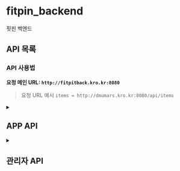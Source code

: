# fitpin_backend
핏핀 백엔드
## API 목록

### API 사용법

**요청 메인 URL: `http://fitpitback.kro.kr:8080`**

> 요청 URL 예시 `items = http://dmumars.kro.kr:8080/api/items`

<details>
 <summary><h2>APP API</h2></summary>

  <details> 

   <summary>회원가입을 위한 api입니다.</summary>

   ### POST/api/members/register 
  
> 요청 URL 예시 : `http://fitpitback.kro.kr:8080/api/members/register`

요청 Body
```js
{
    "userEmail": "tlsdnwls@test.com",
    "userPwd": "1234",
    "userName": "신우진",
    "userPwdConfirm": "12334"

}
```

비밀번호와 재확인 부분이 다를시(status : 400)
```js
{
    "message": "비밀번호가 일치하지 않습니다."
}
```
  
  </details>


<details>

 <summary>POST/api/login : 로그인을 위한 api입니다.</summary>

  
> 요청 URL 예시 : `http://fitpitback.kro.kr:8080/api/login`
```js
{
    "userEmail": "tlsdnwls@test.com",
    "userPwd": "1234"
}
```
- 정상응답
```js
{
    "userEmail": "test1",
    "userPwd": null,
    "userName": "테스트용1",
    "userNumber": null,
    "userNickname": null,
    "userAddr": null,
    "userGender": "남자",
    "userHeight": 180,
    "userWeight": 75,
    "userFit": null,
    "userCash": null
}
``` 

비밀번호나 이메일이 다를시(status : 400)
```js
{
    "message": "이메일을 찾을 수 없습니다."
}
```
```js
{
    "message": "비밀번호가 틀립니다."
}
```

 
</details>

 <details>
  <summary>POST/api/members/basicInfo/{userEmail} : userEmail 칼럼의 데이터를 변수로 받아 유저 기본 정보를 업데이트 하는 API입니다.</summary>

  {userEmail} 부분에는 member 테이블의 userEmail 칼럼의 실제 값이 들어가야 합니다.

> 요청 URL 예시 : `http://fitpitback.kro.kr:8080/api/members/basicInfo/test1`
```js
{
    "userGender": "남",
    "userHeight": 174,
    "userWeight": 80,
    "userFit": "오버핏",
    "style": [
        {
            "userEmail": "test1",
            "pr환합니다

정상 응답
```js
{
    "message": "선호 스타일 등록 완료!"
}
```

중복된 스타일을 등록하려 하면 "중복된 선호 스타일 : {스타일}" 라는 메세지를 json 방식으로 반환합니

예외처리(status:400)
```js
{
    "message": "중복된 선호 스타일: 스트릿"
}
```
  
 </details>

<details>
<summary>POST/api/userPreferStyle : 선호 스타일을 json배열 방식으로 받아 DB에 등록 하는 API입니다 </summary>

userEmail과 preferStyle 행의 조합이 pk로 설정되어 있어 한 유저가 같은 스타일을 선호스타일로 등록하려 하면 에러가 발생하니 참고 부탁드립니다.


> 요청 URL 예시: `http://fitpitback.kro.kr:8080/api/userPreferStyle`

```js
[
    {
        "userEmail": "test1",
        "preferStyle": "스트릿"
    },
   {
        "userEmail": "test1",
        "preferStyle": "빈티지"
    },
    {
        "userEmail": "test1",
        "preferStyle": "캐주얼"
    },
    {
        "userEmail": "test1",
        "preferStyle": "테일러"
    }
]

```
</details>

<details>
<summary>POST/api/userForm : AR백엔드의 체형분석 API에서 반환된 Json구문을 저장하는 POST API입니다.</summary>
  
 이미 등록되어 있는 userEmail 값으로 요청하면 데이터를 업데이트 합니다.


> 요청 URL 예시: http://fitpitback.kro.kr:8080/api/userForm

```js
{
    "userEmail": "test@naver.com"
    "fileName": "2c49f715-67b8-40ec-86a2-b9d3e2875923.jpg", 
    "result": {
        "armSize": 58.37, 
        "shoulderSize": 32.64, 
        "bodySize": 52.63, 
        "legSize": 63.82 
    }
}
```
정상 응답시 "체형 정보 저장 완료" 메세지를 json 형태로 반환합니다
```js
{
    "message": "체형 정보 저장 완료"
}
```
</details>

<details>
<summary> GET/api/GetUserPreferStyle/{userEmail}: userEmail 칼럼의 데이터를 변수로 받아 유저의 선호 스타일을 Json 배열 방식으로 반환받는 API입니다</summary>

> 요청 URL 예시: `http://fitpitback.kro.kr:8080/api/GetUserPreferStyle/test1`

정상응답
```js
[
    {
        "userEmail": "test1",
        "preferStyle": "빈티지"
    },
    {
        "userEmail": "test1",
        "preferStyle": "스트릿"
    },
    {
        "userEmail": "test1",
        "preferStyle": "캐주얼"
    },
    {
        "userEmail": "test1",
        "preferStyle": "테일러"
    }
]
```
</details>

<details>
<summary> GET/api/userForm/{userEmail}: userForm 테이블(AR서버에서 넘겨준 체형 분석 정보를 저장하는 테이블)에서 사진파일의 이름을 userEmail을 키값으로 하여 검색하는 API입니다.</summary>
 

>요청 URL 예시: http://fitpitback.kro.kr:8080/api/userForm/test1

정상 응답시 이미지 URL을 반환합니다.
```js
{
    "fileName": "2c49f715-67b8-40ec-86a2-b9d3e2875923.jpg"
}

```
 
</details>

<details>
<summary>GET/api/userbodyinfo/{userEmail} : userEmail값을 키값으로 요청시 반환하는 GET 메서드입니다.</summary>

>요청 URL 예시: http://fitpitback.kro.kr:8080/api/userbodyinfo/test1

정상 응답시 위의 요소를 반환합니다.

```js
{
    "userEmail": "test1",
    "userHeight": 174,
    "userWeight": 80,
    "armSize": 58.37,
    "shoulderSize": 32.64,
    "bodySize": 52.63,
    "legSize": 63.82
}
```
 
</details>


<details>
 <summary>GET /api/items/list/{itemType} : 상품목록을 조회하는 api입니다.</summary>
item 테이블의 itemType(상품 종류)행을 경로변수로 받아서 경로변수와 일치하는 상품을 JSON Array 형태로 조회합니다.
 
반환되는 값은 
```
itemKey (상품 고유번호)
itemName (상품 이름)
itemBrand (상품 브랜드)
itemPrice (상품 가격)
itemImgUrls : (상품 이미지 URL)
```
을 반환합니다.

>요청 URL 예시: http://fitpitback.kro.kr:8080/api/items/list/상의

결과:
```js
[
    {
        "itemKey": 1,
        "itemName": "테스트용 상품1",
        "itemBrand": "TEST",
        "itemStyle": "캐주얼",
        "itemPrice": 10000,
        "itemImgUrls": [
            "C:/ItemImg/testImg.png"
        ]
    },
    {
        "itemKey": 2,
        "itemName": "테스트상품",
        "itemBrand": "TEST",
        "itemStyle": "캐주얼",
        "itemPrice": 100000,
        "itemImgUrls": []
    },
    {
        "itemKey": 4,
        "itemName": "테스트상품",
        "itemBrand": "TEST",
        "itemStyle": "테일러",
        "itemPrice": 100000,
        "itemImgUrls": []
    }
]
```
</details> 

<details>
<summary>GET/api/item-info/1{itemKey} : itemKey를 경로인자로 받아 상품의 상세 정보를 반환합니다. </summary>

>요청 URL 예시: http://fitpitback.kro.kr:8080/api/item-info/1

정상 응답시 위의 요소를 반환합니다.

```js
{
    "itemKey": 1,
    "itemName": "테스트용 상품1(상의)",
    "itemBrand": "TEST",
    "itemType": "상의",
    "itemStyle": "캐주얼",
    "itemPrice": 10000,
    "itemContent": "테스트용 상의 상품",
    "itemImgUrls": [
        "/home/ubuntu/home/fitpin_backend/home/itemImg/optimize.png"
    ],
    "itemTopInfo": {
        "itemSize": "M",
        "itemHeight": 40.0,
        "itemShoulder": 15.5,
        "itemArm": 10.0,
        "itemChest": 12.0,
        "itemSleeve": 14.5
    },
    "itemBottomInfo": null
}
```

</details>

<details>
 <summary> POST : 장바구니 저장 </summary>
 
 장바구니 목록을 저장하는 API입니다.
 
>요청 URL 예시: http://fitpitback.kro.kr:8080/api/cart/store

```js
{
    "itemKey": 1,
    "userEmail": "test1",
    "itemName": "테스트용 상품1(상의)",
    "itemSize": "M",
    "itemType": "상의",
    "itemPrice": 10000,
    "pit": 1

}
```
</details> 

<details>
 <summary> GET : 장바구니 목록 조회 </summary>
 
#### GET/api/cart/get-store/{userEmail}

{userEmail}을 경로변수로 받아 장바구니 목록을 조회하는 API입니다. 
 
>요청 URL 예시: http://fitpitback.kro.kr:8080/api/cart/get-store/test1

결과:
```js
{
    "itemKey": 1,
    "userEmail": "test1",
    "itemName": "테스트용 상품1(상의)",
    "itemSize": "M",
    "itemType": "상의",
    "itemPrice": 10000,
    "pit": 1

}
```
</details> 

<details>
 <summary> GET : 수선내역 조회 </summary>
 
#### GET/api/pit/get/{cartKey}

장바구니 테이블의 {cartKey}을 경로변수로 받아 장바구니 목록을 조회하는 API입니다. 
 
>요청 URL 예시: http://fitpitback.kro.kr:8080/api/pit/get/2

결과:
```js
{
    "itemKey": 1,
    "cartKey": 2,
    "itemSize": "M",
    "itemHeight": 35.0,
    "itemShoulder": 15.0,
    "itemArm": 9.0,
    "itemChest": 10.0,
    "itemSleeve": 14.0
}
```
</details> 

<details>
 <summary>GET : 상품 이미지 서빙 (itemImg 디렉토리)</summary>
 
#### GET /api/img/imgserve/itemimg/{imageName}

이미지 이름을 경로 변수로 받아 `itemImg` 디렉토리 내의 이미지를 서빙하는 API입니다.

> 요청 URL 예시: `http://fitpitback.kro.kr:8080/api/img/imgserve/itemimg/optimize.png`

**Path Variables:**
- `imageName`: 이미지 파일명 (예: `optimize.png`)

**Response:**
- **Status 200 OK:**
  - 성공적으로 이미지를 반환합니다.
  - 이미지의 MIME 타입에 따라 콘텐츠가 반환됩니다.
- **Status 404 Not Found:**
  - 파일이 존재하지 않거나 읽을 수 없는 경우
  ```json
  {
      "message": "파일을 찾을 수 없습니다."
  }
  ```
- **Status 403 Forbidden:**
  - 경로가 허용된 범위 밖에 있는 경우
  ```json
  {
      "message": "접근이 허용되지 않는 경로입니다."
  }
  ```
- **Status 500 Internal Server Error:**
  - 서버 내부에서 파일을 읽는 중 오류가 발생한 경우
  ```json
  {
      "message": "파일을 읽는 중 오류가 발생했습니다."
  }
  ```

</details> <!--- 상품 이미지 서빙   --->

<details>
 <summary>GET : 핏보관함 이미지 서빙 (fitStorageImg 디렉토리)</summary>
 
#### GET /api/img/imgserve/fitstorageimg/{imageName}

이미지 이름을 경로 변수로 받아 `fitStorageImg` 디렉토리 내의 이미지를 서빙하는 API입니다.

> 요청 URL 예시: `http://fitpitback.kro.kr:8080/api/img/imgserve/fitstorageimg/anotherImage.png`

**Path Variables:**
- `imageName`: 이미지 파일명 (예: `anotherImage.png`)

**Response:**
- **Status 200 OK:**
  - 성공적으로 이미지를 반환합니다.
  - 이미지의 MIME 타입에 따라 콘텐츠가 반환됩니다.
- **Status 404 Not Found:**
  - 파일이 존재하지 않거나 읽을 수 없는 경우
  ```json
  {
      "message": "파일을 찾을 수 없습니다."
  }
  ```
- **Status 403 Forbidden:**
  - 경로가 허용된 범위 밖에 있는 경우
  ```json
  {
      "message": "접근이 허용되지 않는 경로입니다."
  }
  ```
- **Status 500 Internal Server Error:**
  - 서버 내부에서 파일을 읽는 중 오류가 발생한 경우
  ```json
  {
      "message": "파일을 읽는 중 오류가 발생했습니다."
  }
  ```

</details> <!--- 핏보관함 이미지 서빙 --->

<details> 
<summary>GET : 상품 검색</summary>

## GET: 상품 검색


#### URL: `/api/item-search/search/{searchWord}`

특정 검색어를 기준으로 `item` 테이블에서 `itemName`, `itemType`, `itemBrand`, `itemContent` 필드에 해당하는 상품을 검색하는 API입니다. 검색어는 URL 경로 변수로 전달되며, 결과로는 해당 조건에 맞는 상품 리스트가 반환됩니다.

- **요청 URL 예시**: `http://fitpitback.kro.kr:8080/api/item-search/search/상의`

### **Path Parameters**
| 파라미터      | 타입    | 필수 여부 | 설명                        |
|---------------|---------|-----------|-----------------------------|
| `searchWord`  | string  | required  | 검색할 키워드 (예: 상의, 바지 등) |

### **Response**

- **Status 200 OK**
  ```json
  {
    "searchResult": [
        {
            "itemKey": 1,
            "itemName": "테스트용 상품1(상의)",
            "itemType": "상의",
            "itemBrand": "TEST",
            "itemStyle": "캐주얼",
            "itemCnt": 100,
            "itemContent": "테스트용 상의 상품",
            "itemPrice": 10000,
            "itemDate": "2023-07-29"
            "itemImgURL": "optimize.png"
        },
        {
            "itemKey": 2,
            "itemName": "테스트상품",
            "itemType": "상의",
            "itemBrand": "TEST",
            "itemStyle": "캐주얼",
            "itemCnt": 100,
            "itemContent": "테스트용 상의 상품",
            "itemPrice": 100000,
            "itemDate": "2024-07-28"
        }
    ]
  }
  ```

- **Status 500 Internal Server Error**
  ```json
  {
    "searchResult": []
  }
  ```

### **설명**
- 이 API는 특정 키워드를 기준으로 상품을 검색합니다. 검색 결과는 `searchResult` 필드에 배열 형태로 반환됩니다.
- 예외가 발생하거나 검색 결과가 없는 경우 `searchResult`는 빈 배열로 반환됩니다.
  
</details>

<details>
<summary> 핏 보관함 관련 API </summary> <!--- 핏보관함 api 시작 --->

# 핏 보관함 API

핏 보관함과 관련된 API 목록입니다. 이미지를 업로드, 조회, 삭제할 수 있습니다.

---
<details>
 <summary> 이미지 업로드</summary>

## POST: 핏 보관함 이미지 업로드

#### URL: `/api/fitStorageImages/upload`

유저의 이메일과 함께 이미지를 업로드하는 API입니다. `multi-part form data` 형식으로 이미지를 업로드하며, 서버에 이미지를 저장하고 그 경로를 데이터베이스에 저장합니다.

- **요청 URL 예시**: `http://fitpitback.kro.kr:8080/api/fitStorageImages/upload`

### **Form Data Parameters**
| 파라미터      | 타입    | 필수 여부 | 설명                        |
|---------------|---------|-----------|-----------------------------|
| `image`       | file    | required  | 업로드할 이미지 파일         |
| `userEmail`   | string  | required  | 유저의 이메일 주소           |

### **Response**

- **Status 200 OK**
  ```json
  {
    "message": "이미지 업로드 성공: image.png"
  }
  ```
- **Status 500 Internal Server Error**
  ```json
  {
    "message": "이미지 업로드 실패: 에러 메시지"
  }
  ```

</details> <!-- 핏보관함 이미지 업로드 -->

<details>
 <summary>사진 삭제</summary>
  
## DELETE: 핏 보관함 사진 삭제

#### URL: `/api/fitStorageImages/delete/{imageName}`

이미지의 이름을 받아 핏 보관함에 저장된 이미지를 삭제하는 API입니다. 유저의 이메일은 이미지 삭제 시에는 필요하지 않으며, 이미지 이름으로 이미지를 삭제합니다.

- **요청 URL 예시**: `http://fitpitback.kro.kr:8080/api/fitStorageImages/delete/{imageName}`

### **Path Parameters**
| 파라미터         | 타입    | 필수 여부 | 설명                        |
|------------------|---------|-----------|-----------------------------|
| `imageName`      | string  | required  | 삭제할 이미지의 이름         |

### **Response**

- **Status 200 OK**
  ```json
  {
    "message": "이미지 삭제 성공: /path/to/deleted/image.png"
  }
  ```
- **Status 404 Not Found**
  ```json
  {
    "message": "이미지를 찾을 수 없습니다: /path/to/nonexistent/image.png"
  }
  ```
- **Status 500 Internal Server Error**
  ```json
  {
    "message": "이미지 삭제 실패: 에러 메시지"
  }
  ```

---
</details>

<details>
 <summary> 사진 리스트 조회 </summary>
## GET: 핏 보관함 사진 리스트 조회

#### URL: `/api/fitStorageImages/user/{userEmail}`

유저 이메일을 경로 변수로 받아 핏 보관함에 저장된 이미지 리스트를 조회하는 API입니다.

- **요청 URL 예시**: `http://fitpitback.kro.kr:8080/api/fitStorageImages/user/test1`

### **Path Parameters**
| 파라미터      | 타입    | 필수 여부 | 설명                        |
|---------------|---------|-----------|-----------------------------|
| `userEmail`   | string  | required  | 조회할 유저의 이메일 주소     |

### **Response**

- **Status 200 OK**
  ```json
  [
    {
      "userEmail": "test1",
      "fitStorageImg": "testImg.png"
    },
    {
      "userEmail": "test1",
      "fitStorageImg": "testImg2.png"
    }
  ]
  ```
 </details>
</details> <!-- 핏보관함 관련 API 묶음 -->


<!-- APP API 이 위로 작성하면 됨..-->

</details>

<details>
 <summary><h2>관리자 API</h2></summary>


 <details>
 <summary>POST/api/itemImages/upload : 상품의 이미지를 등록하는 api입니다. </summary>
  
>요청 URL 예시: http://fitpitback.kro.kr:8080/api/itemImages/upload

### 헤더 
- Content-Type: multipart/form-data

##### Form Data
```
- `image` (File): 사용자의 이메일 주소
- `itemKey` (Text): item테이블의 itemKey 열, 제품의 고유번호
```
</details> 

<details>
 <summary>POST/api/itemBottomInfo/register : 하의 상품의 상세 정보 등록하는 API입니다.</summary>
 
>요청 URL 예시: http://fitpitback.kro.kr:8080/api/itemBottomInfo/register

```js
{
  "itemKey": 1,
  "itemSize": 32.5,
  "itemHeight": 40.0,
  "itemWaists": 15.5,
  "itemThighs": 20.0,
  "itemRise": 10.0,
  "itemHem": 8.0
}

```
</details> 

<details>
 <summary>POST/api/itemTopInfo/register : 상의 상품의 상세 정보 등록하는 API입니다.</summary>
 
>요청 URL 예시: http://fitpitback.kro.kr:8080/api/itemTopInfo/register

```js
{
  "itemKey": 1,
  "itemSize": 32.5,
  "itemHeight": 40.0,
  "itemShoulder": 15.5,
  "itemArm": 20.0,
  "itemChest": 10.0,
  "itemSleeve": 8.0
}

```
</details> 

 
</details> 




 



